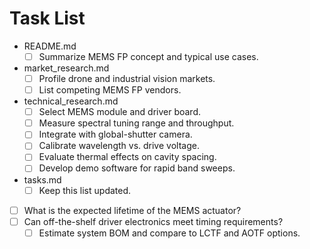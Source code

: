 # Task List

- README.md
  - [ ] Summarize MEMS FP concept and typical use cases.
- market_research.md
  - [ ] Profile drone and industrial vision markets.
  - [ ] List competing MEMS FP vendors.
- technical_research.md
  - [ ] Select MEMS module and driver board.
  - [ ] Measure spectral tuning range and throughput.
  - [ ] Integrate with global-shutter camera.
  - [ ] Calibrate wavelength vs. drive voltage.
  - [ ] Evaluate thermal effects on cavity spacing.
  - [ ] Develop demo software for rapid band sweeps.
- tasks.md
  - [ ] Keep this list updated.
- [ ] What is the expected lifetime of the MEMS actuator?
- [ ] Can off-the-shelf driver electronics meet timing requirements?
  - [ ] Estimate system BOM and compare to LCTF and AOTF options.
